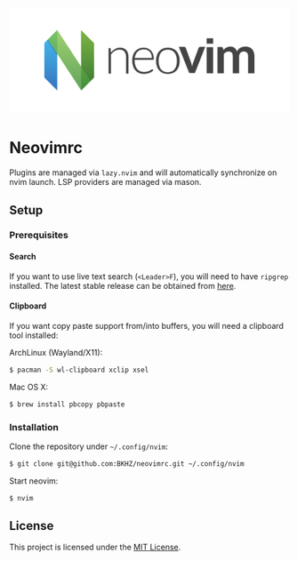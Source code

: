 <div align="center">
	<h1>
		<picture>
			<img alt="Neovim" src=".assets/neovim-logo.png">
		</picture>
	</h1>
</div>

# Neovimrc

Plugins are managed via `lazy.nvim` and will automatically synchronize on nvim launch. LSP providers are managed via
mason.

## Setup

### Prerequisites

#### Search

If you want to use live text search (`<Leader>F`), you will need to have `ripgrep` installed. The latest stable release
can be obtained from [here](https://github.com/BurntSushi/ripgrep).

#### Clipboard

If you want copy paste support from/into buffers, you will need a clipboard tool installed:

ArchLinux (Wayland/X11):
```bash
$ pacman -S wl-clipboard xclip xsel
```

Mac OS X:
```bash
$ brew install pbcopy pbpaste
```

### Installation

Clone the repository under `~/.config/nvim`:
```bash
$ git clone git@github.com:BKHZ/neovimrc.git ~/.config/nvim
```

Start neovim:
```bash
$ nvim
```

## License

This project is licensed under the [MIT License](LICENSE).
